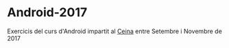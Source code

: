 # Android-2017
Exercicis del curs d'Android impartit al [Ceina](http://ceina.com/index.php) entre Setembre i Novembre de 2017
